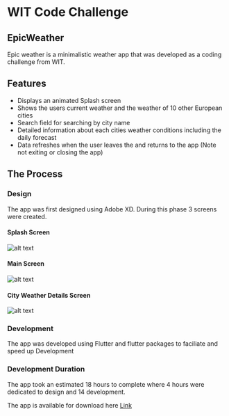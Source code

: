 # WIT Code Challenge

## EpicWeather

Epic weather is a minimalistic weather app that was developed as a coding challenge from WIT. 

## Features

- Displays an animated Splash screen
- Shows the users current weather and the weather of 10 other European cities
- Search field for searching by city name
- Detailed information about each cities weather conditions including the daily forecast
- Data refreshes when the user leaves the and returns to the app (Note not exiting or closing the app)

## The Process

### Design

The app was first designed using Adobe XD. During this phase 3 screens were created. 

#### Splash Screen
![alt text](https://codechallenge.dicemz.com/images/splash_screen.png)

#### Main Screen
![alt text](https://codechallenge.dicemz.com/images/main_screen.png)

#### City Weather Details Screen
![alt text](https://codechallenge.dicemz.com/images/city_details.png)


### Development
The app was developed using Flutter and flutter packages to faciliate and speed up Development

### Development Duration
The app took an estimated 18 hours to complete where 4 hours were dedicated to design and 14 development. 

The app is available for download here [Link](https://codechallenge.dicemz.com)

